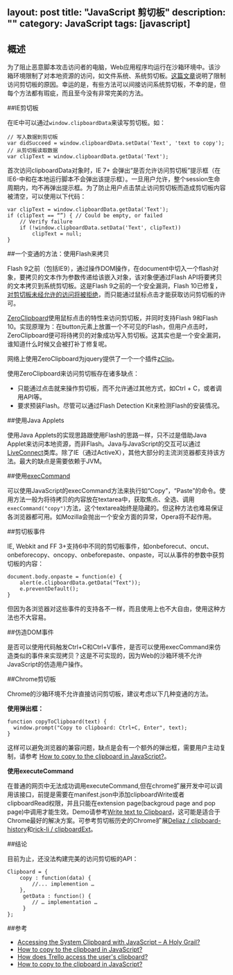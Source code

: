 layout: post
title: "JavaScript 剪切板"
description: ""
category: JavaScript
tags: [javascript]
---
## 概述

为了阻止恶意脚本攻击访问者的电脑，Web应用程序均运行在沙箱环境中。该沙箱环境限制了对本地资源的访问，如文件系统、系统剪切板。[这篇文章](http://news.cnet.com/8301-1009_3-10021715-83.html)说明了限制访问剪切板的原因。幸运的是，有些方法可以间接访问系统剪切板，不幸的是，但每个方法都有瑕疵，而且至今没有非常完美的方法。

<!-- more -->

##IE剪切板

在IE中可以通过`window.clipboardData`来读写剪切板。如：

    // 写入数据到剪切板
    var didSucceed = window.clipboardData.setData('Text', 'text to copy');
    // 从剪切板读取数据
    var clipText = window.clipboardData.getData('Text');

首次访问clipboardData对象时，IE 7+ 会弹出“是否允许访问剪切板”提示框（在IE6-中和在本地运行脚本不会弹出该提示框）。一旦用户允许，整个session生命周期内，均不再弹出提示框。为了防止用户点击禁止访问剪切板而造成剪切板内容被清空，可以使用以下代码：

    var clipText = window.clipboardData.getData('Text');
    if (clipText == “”) { // Could be empty, or failed
        // Verify failure
        if (!window.clipboardData.setData('Text', clipText))
            clipText = null;
    }

##一个变通的方法：使用Flash来拷贝

Flash 9之前（包括IE9），通过操作DOM操作，在document中切入一个flash对象，要拷贝的文本作为参数传递给该嵌入对象，该对象便通过Flash API将要拷贝的文本拷贝到系统剪切板。这是Flash 9之前的一个安全漏洞，Flash 10已修复，[对剪切板未经允许的访问将被拒绝](http://code.google.com/p/zeroclipboard/)，而只能通过鼠标点击才能获取访问剪切板的许可。

[ZeroClipboard](https://github.com/zeroclipboard/zeroclipboard)使用鼠标点击的特性来访问剪切板，并同时支持Flash 9和Flash 10。实现原理为：在button元素上放置一个不可见的Flash，但用户点击时，ZeroClipboard便可将待拷贝的对象成功写入剪切板。这其实也是一个安全漏洞，谁知道什么时候又会被打补丁修复呢。

网络上使用ZeroClipboard为jquery提供了一个一个插件[zClip](http://steamdev.com/zclip/)。

使用ZeroClipboard来访问剪切板存在诸多缺点：

- 只能通过点击就来操作剪切板，而不允许通过其他方式，如Ctrl + C，或者调用API等。
- 要求预装Flash。尽管可以通过Flash Detection Kit来检测Flash的安装情况。

##使用Java Applets

使用Java Applets的实现思路跟使用Flash的思路一样，只不过是借助Java Applet来访问本地资源，而非Flash。Java与JavaScript的交互可以通过[LiveConnect](https://developer.mozilla.org/zh-CN/docs/LiveConnect)类库。除了IE（通过ActiveX），其他大部分的主流浏览器都支持该方法。最大的缺点是需要依赖于JVM。

##使用[execCommand](https://developer.mozilla.org/en-US/docs/Rich-Text_Editing_in_Mozilla)

可以使用JavaScript的execCommand方法来执行如“Copy”，“Paste”的命令。使用方法一般为将待拷贝的内容放在textarea中，获取焦点、全选、调用`execCommand("copy")`方法，这个textarea始终是隐藏的。但这种方法也难易保证各浏览器都可用。如Mozilla会抛出一个安全方面的异常，Opera将不起作用。

##剪切板事件

IE, Webkit and FF 3+支持6中不同的剪切板事件，如onbeforecut、oncut、onbeforecopy、oncopy、onbeforepaste、onpaste，可以从事件的参数中获剪切板的内容：

    document.body.onpaste = function(e) {
        alert(e.clipboardData.getData("Text"));
        e.preventDefault();
    }

但因为各浏览器对这些事件的支持各不一样，而且使用上也不大自由，使用这种方法也不大容易。

##仿造DOM事件

是否可以使用代码触发Ctrl+C和Ctrl+V事件，是否可以使用execCommand来仿造类似的事件来实现拷贝？这是不可实现的，因为Web的沙箱环境不允许JavaScript的仿造用户操作。

##Chrome剪切板

Chrome的沙箱环境不允许直接访问剪切板，建议考虑以下几种变通的方法。

**使用弹出框：**

    function copyToClipboard(text) {
      window.prompt("Copy to clipboard: Ctrl+C, Enter", text);
    }

这样可以避免浏览器的兼容问题，缺点是会有一个额外的弹出框，需要用户主动复制，请参考 [How to copy to the clipboard in JavaScript?](http://stackoverflow.com/questions/400212/how-to-copy-to-the-clipboard-in-javascript)。

**使用executeCommand**

在普通的网页中无法成功调用executeCommand,但在chrome扩展开发中可以调用该接口，前提是需要在manifest.json中添加clipboardWrite或者clipboardRead权限，并且只能在extension page(backgroud page and pop page)中调用才能生效。Demo请参考[Write text to Clipboard](http://stackoverflow.com/questions/13899299/write-text-to-clipboard)，这可能是适合于Chrome最好的解决方案。可参考剪切板历史的Chrome扩展[Deliaz / clipboard-history](https://github.com/Deliaz/clipboard-history/tree/master/js)和[rick-li / clipboardExt](https://github.com/rick-li/clipboardExt)。

##结论

目前为止，还没法构建完美的访问剪切板的API：

    Clipboard = {
        copy : function(data) {
            //... implemention …
        },
         getData : function() {
            // … implementation …
         }
    };

##参考
- [Accessing the System Clipboard with JavaScript – A Holy Grail?](http://brooknovak.wordpress.com/2009/07/28/accessing-the-system-clipboard-with-javascript/)
- [How to copy to the clipboard in JavaScript?](http://stackoverflow.com/questions/400212/how-to-copy-to-the-clipboard-in-javascript)
- [How does Trello access the user's clipboard?](http://stackoverflow.com/questions/17527870/how-does-trello-access-the-users-clipboard)
- [How to copy to the clipboard in JavaScript?](http://stackoverflow.com/questions/400212/how-to-copy-to-the-clipboard-in-javascript?lq=1)
